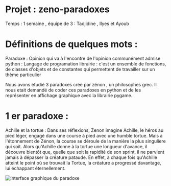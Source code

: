 # Projet : zeno-paradoxes 

Temps : 1 semaine , équipe de 3 : Tadjidine , Ilyes et Ayoub

# Définitions de quelques mots : 
Paradoxe : Opinion qui va à l'encontre de l'opinion communément admise
python : Langage de programation
librairie : c'est un ensemble de fonctions, de classes d'objets et de constantes qui permettent de travailler sur un thème particulier


Nous avons étudié 3 paradoxes crée par zénon , un philosophes grec. Il nous etait demandé de coder ces paradoxes en python et de les représenter en affichage graphique avec la librairie pygame.

# 1 er paradoxe : 

Achille et la tortue : 
Dans ses réflexions, Zenon imagine Achille, le héros au pied léger, engagé dans une course à pied avec une humble tortue. Mais à l'étonnement de Zénon, la course se déroule de la manière la plus singulière qui soit. Alors qu'Achille donne à la tortue une longueur d'avance, il découvre bientôt que, quelle que soit la rapidité de son sprint, il ne parvient jamais à dépasser la créature pataude. En effet, à chaque fois qu'Achille atteint le point où se trouvait la Tortue, la créature a progressé davantage, lui échappant éternellement.

![interface graphique du paradoxe]("image/AchilleEtLaTortue.png)




